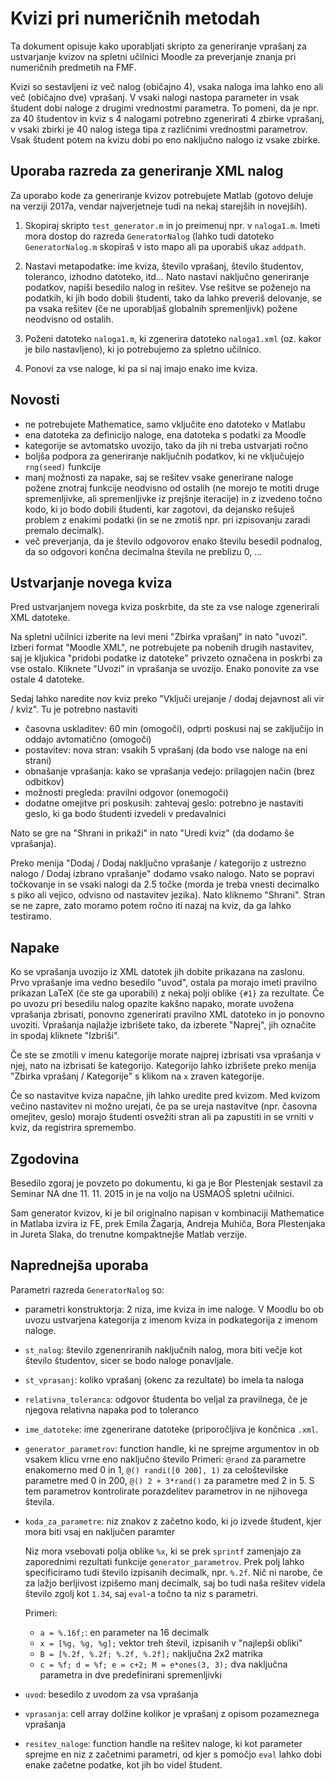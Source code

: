 # Kvizi pri numeričnih metodah

Ta dokument opisuje kako uporabljati skripto za generiranje
vprašanj za ustvarjanje kvizov na spletni učilnici Moodle
za preverjanje znanja pri numeričnih predmetih na FMF.

Kvizi so sestavljeni iz več nalog (običajno 4), vsaka naloga ima lahko eno ali
več (običajno dve) vprašanj. V vsaki nalogi nastopa parameter in vsak študent
dobi naloge z drugimi vrednostmi parametra. To pomeni, da je npr. za 40
študentov in kviz s 4 nalogami potrebno zgenerirati 4 zbirke vprašanj, v vsaki
zbirki je 40 nalog istega tipa z različnimi vrednostmi parametrov. Vsak študent
potem na kvizu dobi po eno naključno nalogo iz vsake zbirke.

## Uporaba razreda za generiranje XML nalog

Za uporabo kode za generiranje kvizov potrebujete Matlab (gotovo deluje na verziji 2017a,
vendar najverjetneje tudi na nekaj starejših in novejših).

1. Skopiraj skripto `test_generator.m` in jo preimenuj npr. v `naloga1.m`. Imeti mora dostop do
   razreda `GeneratorNalog` (lahko tudi datoteko `GeneratorNalog.m` skopiraš v isto mapo ali pa
   uporabiš ukaz `addpath`.

1. Nastavi metapodatke: ime kviza, število vprašanj, število študentov, toleranco, izhodno datoteko, itd... Nato
   nastavi naključno generiranje podatkov, napiši besedilo nalog in rešitev. Vse rešitve se
poženejo na podatkih, ki jih bodo dobili študenti, tako da lahko preveriš delovanje, se pa vsaka
rešitev (če ne uporabljaš globalnih spremenljivk) požene neodvisno od ostalih.

1. Poženi datoteko `naloga1.m`, ki zgenerira datoteko `naloga1.xml` (oz. kakor je bilo nastavljeno),
   ki jo potrebujemo za spletno učilnico.

1. Ponovi za vse naloge, ki pa si naj imajo enako ime kviza.

## Novosti

* ne potrebujete Mathematice, samo vključite eno datoteko v Matlabu
* ena datoteka za definicijo naloge, ena datoteka s podatki za Moodle
* kategorije se avtomatsko uvozijo, tako da jih ni treba ustvarjati ročno
* boljša podpora za generiranje naključnih podatkov, ki ne vključujejo `rng(seed)` funkcije
* manj možnosti za napake, saj se rešitev vsake generirane naloge požene znotraj funkcije neodvisno
  od ostalih (ne morejo te motiti druge spremenljivke, ali spremenljivke iz prejšnje iteracije)
  in z izvedeno točno kodo, ki jo bodo dobili študenti, kar zagotovi, da dejansko rešuješ problem z
  enakimi podatki (in se ne zmotiš npr. pri izpisovanju zaradi premalo decimalk).
* več preverjanja, da je število odgovorov enako številu besedil podnalog,
da so odgovori končna decimalna števila ne preblizu 0, ...

## Ustvarjanje novega kviza

Pred ustvarjanjem novega kviza poskrbite, da ste za vse naloge zgenerirali XML datoteke.

Na spletni učilnici izberite na levi meni "Zbirka vprašanj" in nato "uvozi". Izberi format "Moodle
XML", ne potrebujete pa nobenih drugih nastavitev, saj je kljukica "pridobi podatke iz datoteke"
privzeto označena in poskrbi za vse ostalo. Kliknete "Uvozi" in vprašanja se uvozijo. Enako ponovite
za vse ostale 4 datoteke.

Sedaj lahko naredite nov kviz preko "Vključi urejanje / dodaj dejavnost ali vir / kviz".
Tu je potrebno nastaviti

* časovna uskladitev: 60 min (omogoči), odprti poskusi naj se zaključijo in oddajo avtomatično (omogoči)
* postavitev: nova stran: vsakih 5 vprašanj (da bodo vse naloge na eni strani)
* obnašanje vprašanja: kako se vprašanja vedejo: prilagojen način (brez odbitkov)
* možnosti pregleda: pravilni odgovor (onemogoči)
* dodatne omejitve pri poskusih: zahtevaj geslo: potrebno je nastaviti geslo, ki ga bodo študenti izvedeli v predavalnici

Nato se gre na "Shrani in prikaži" in nato "Uredi kviz" (da dodamo še vprašanja).

Preko menija "Dodaj / Dodaj naključno vprašanje / kategorijo z ustrezno nalogo / Dodaj izbrano vprašanje" dodamo
vsako nalogo. Nato se popravi točkovanje in se vsaki nalogi da 2.5 točke (morda je treba vnesti
decimalko s piko ali vejico, odvisno od nastavitev jezika). Nato kliknemo "Shrani". Stran se ne zapre, zato moramo
potem ročno iti nazaj na kviz, da ga lahko testiramo.

## Napake

Ko se vprašanja uvozijo iz XML datotek jih dobite prikazana na zaslonu. Prvo vprašanje ima vedno besedilo
"uvod", ostala pa morajo imeti pravilno prikazan LaTeX (če ste ga uporabili) z nekaj polji oblike `{#1}` za rezultate.
Če po uvozu pri besedilu nalog opazite kakšno napako, morate uvožena vprašanja zbrisati, ponovno
zgenerirati pravilno XML datoteko in jo ponovno uvoziti. Vprašanja najlažje izbrišete tako, da
izberete "Naprej", jih označite in spodaj kliknete "Izbriši".

Če ste se zmotili v imenu kategorije morate najprej izbrisati vsa vprašanja v njej,
nato na izbrisati še kategorijo. Kategorijo lahko izbrišete preko menija "Zbirka vprašanj / Kategorije" s
klikom na `x` zraven kategorije.

Če so nastavitve kviza napačne, jih lahko uredite pred kvizom. Med kvizom večino nastavitev ni možno urejati, če pa
se ureja nastavitve (npr. časovna omejitev, geslo) morajo študenti osvežiti stran ali pa zapustiti in se
vrniti v kviz, da registrira spremembo.

## Zgodovina

Besedilo zgoraj je povzeto po dokumentu, ki ga je Bor Plestenjak sestavil za Seminar NA dne 11. 11. 2015
in je na voljo na USMAOŠ spletni učilnici.

Sam generator kvizov, ki je bil originalno napisan v kombinaciji Mathematice in Matlaba izvira iz FE, prek
Emila Žagarja, Andreja Muhiča, Bora Plestenjaka in Jureta Slaka, do trenutne kompaktnejše Matlab verzije.


## Naprednejša uporaba

Parametri razreda `GeneratorNalog` so:

* parametri konstruktorja: 2 niza, ime kviza in ime naloge. V Moodlu bo ob uvozu ustvarjena
  kategorija z imenom kviza in podkategorija z imenom naloge.
* `st_nalog`: število zgenenriranih naključnih nalog, mora biti večje kot število študentov,
  sicer se bodo naloge ponavljale.
* `st_vprasanj`: koliko vprašanj (okenc za rezultate) bo imela ta naloga
* `relativna_toleranca`: odgovor študenta bo veljal za pravilnega, če je njegova relativna napaka
  pod to toleranco
* `ime_datoteke`: ime zgenerirane datoteke (priporočljiva je končnica `.xml`.
* `generator_parametrov`: function handle, ki ne sprejme argumentov in ob vsakem
  klicu vrne eno naključno število
  Primeri: `@rand` za parametre enakomerno med 0 in 1, `@() randi([0 200], 1)`
za celoštevilske parametre med 0 in 200, `@() 2 + 3*rand()` za parametre med 2
in 5. S tem parametrov kontrolirate porazdelitev parametrov in ne njihovega
števila.

* `koda_za_parametre`: niz znakov z začetno kodo, ki jo izvede študent, kjer
  mora biti vsaj en naključen paramter

  Niz mora vsebovati polja oblike `%x`, ki se prek `sprintf` zamenjajo za
  zaporednimi rezultati funkcije `generator_parametrov`. Prek polj lahko
  specificiramo tudi število izpisanih decimalk, npr. `%.2f`. Nič ni narobe, če za
  lažjo berljivost izpišemo manj decimalk, saj bo tudi naša rešitev videla število
  zgolj kot `1.34`, saj `eval`-a točno ta niz s parametri.

  Primeri:
  - `a = %.16f;`: en parameter na 16 decimalk
  - `x = [%g, %g, %g];` vektor treh števil, izpisanih v "najlepši obliki"
  - `B = [%.2f, %.2f; %.2f, %.2f];` naključna 2x2 matrika
  - `c = %f; d = %f; e = c+2; M = e*ones(3, 3);` dva naključna parametra in dve predefinirani
    spremenljivki

* `uvod`: besedilo z uvodom za vsa vprašanja
* `vprasanja`: cell array dolžine kolikor je vprašanj z opisom pozameznega vprašanja
* `resitev_naloge`: function handle na rešitev naloge, ki kot parameter sprejme en niz z začetnimi
  parametri, od kjer s pomočjo `eval` lahko dobi enake začetne podatke, kot jih bo videl študent.


